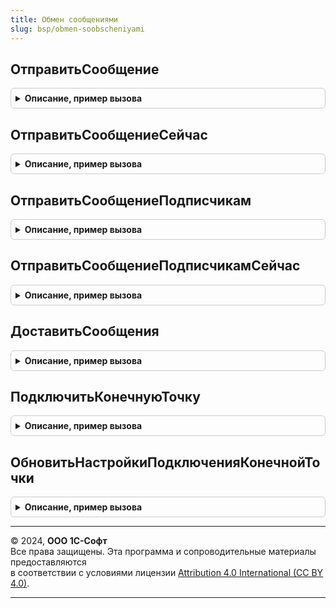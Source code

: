 ```yaml
---
title: Обмен сообщениями
slug: bsp/obmen-soobscheniyami
---
```



## ОтправитьСообщение
<details style="margin: 1em 0; padding: 0.5em; border: 1px solid #ccc; border-radius: 6px;">

<summary style="font-weight: bold; cursor: pointer;">Описание, пример вызова</summary>

```bsl

// Выполняет отправку сообщения в адресный канал сообщений.
// Соответствует типу отправки "Конечная точка/Конечная точка".
// @skip-warning ПустойМетод - особенность реализации.
//
// Параметры:
//  КаналСообщений - Строка - Идентификатор адресного канала сообщений.
//  ТелоСообщения - Произвольный - Тело сообщения системы, которое необходимо отправить.
//  Получатель - Неопределено - получатель сообщения не указан. Сообщение будет отправлено конечным
//  							    точкам, которые определяются настройками текущей информационной системы:
//                              в обработчике ОбменСообщениямиПереопределяемый.ПолучателиСообщения
//                              (программно) и в
//                              регистре сведений НастройкиОтправителя (настройка системы).
//             - ПланОбменаСсылка.ОбменСообщениями - узел плана обмена, который соответствует
//                                                   конечной точке, для которой предназначено сообщение.
//                                                   Сообщение будет отправлено только
//                                                   этой конечной точке.
//             - Массив - массив получателей сообщения; элементы массива должны
//             				иметь тип ПланОбменаСсылка.ОбменСообщениями.
//                        	Сообщение будет отправлено всем конечным точкам, указанным в массиве.
//
Процедура ОтправитьСообщение(КаналСообщений, ТелоСообщения = Неопределено, Получатель = Неопределено) Экспорт
```

Пример вызова
```bsl
ОбменСообщениями.ОтправитьСообщение(КаналСообщений, ТелоСообщения, Получатель);
```
</details>

## ОтправитьСообщениеСейчас
<details style="margin: 1em 0; padding: 0.5em; border: 1px solid #ccc; border-radius: 6px;">

<summary style="font-weight: bold; cursor: pointer;">Описание, пример вызова</summary>

```bsl

// Выполняет отправку сообщения в адресный канал сообщений.
// Соответствует типу отправки "Конечная точка/Конечная точка".
// @skip-warning ПустойМетод - особенность реализации.
//
// Параметры:
//  КаналСообщений - Строка - Идентификатор адресного канала сообщений.
//  ТелоСообщения - Произвольный - Тело сообщения системы, которое необходимо отправить.
//  Получатель - Неопределено - получатель сообщения не указан. Сообщение будет отправлено
//  							    конечным точкам, которые определяются настройками текущей
//                              информационной системы: в обработчике
//                              ОбменСообщениямиПереопределяемый.ПолучателиСообщения (программно) и
//                              в регистре сведений НастройкиОтправителя (настройка системы).
//             - ПланОбменаСсылка.ОбменСообщениями - узел плана обмена, который соответствует
//                                                   конечной точке, для которой предназначено
//                                                   сообщение. Сообщение будет отправлено
//                                                   только этой конечной точке.
//             - Массив - массив получателей сообщения; элементы массива должны
//                        иметь тип ПланОбменаСсылка.ОбменСообщениями. Сообщение будет отправлено
//                        всем конечным точкам, указанным в массиве.
//
Процедура ОтправитьСообщениеСейчас(КаналСообщений, ТелоСообщения = Неопределено, Получатель = Неопределено) Экспорт
```

Пример вызова
```bsl
ОбменСообщениями.ОтправитьСообщениеСейчас(КаналСообщений, ТелоСообщения, Получатель);
```
</details>

## ОтправитьСообщениеПодписчикам
<details style="margin: 1em 0; padding: 0.5em; border: 1px solid #ccc; border-radius: 6px;">

<summary style="font-weight: bold; cursor: pointer;">Описание, пример вызова</summary>

```bsl

// Выполняет отправку сообщения в широковещательный канал сообщений.
// Соответствует типу отправки "Публикация/Подписка".
// Сообщение будет доставлено конечным точкам, которые подписаны на широковещательный канал.
// Настройка подписок на широковещательный канал выполняется через регистр сведений ПодпискиПолучателей.
// @skip-warning ПустойМетод - особенность реализации.
//
// Параметры:
//  КаналСообщений - Строка - Идентификатор широковещательного канала сообщений.
//  ТелоСообщения - Произвольный - Тело сообщения системы, которое необходимо отправить.
//
Процедура ОтправитьСообщениеПодписчикам(КаналСообщений, ТелоСообщения = Неопределено) Экспорт
```

Пример вызова
```bsl
ОбменСообщениями.ОтправитьСообщениеПодписчикам(КаналСообщений, ТелоСообщения);
```
</details>

## ОтправитьСообщениеПодписчикамСейчас
<details style="margin: 1em 0; padding: 0.5em; border: 1px solid #ccc; border-radius: 6px;">

<summary style="font-weight: bold; cursor: pointer;">Описание, пример вызова</summary>

```bsl

// Выполняет отправку быстрого сообщения в широковещательный канал сообщений.
// Соответствует типу отправки "Публикация/Подписка".
// Сообщение будет доставлено конечным точкам, которые подписаны на широковещательный канал.
// Настройка подписок на широковещательный канал выполняется через регистр сведений ПодпискиПолучателей.
// @skip-warning ПустойМетод - особенность реализации.
//
// Параметры:
//  КаналСообщений - Строка - Идентификатор широковещательного канала сообщений.
//  ТелоСообщения - Произвольный - Тело сообщения системы, которое необходимо отправить.
//
Процедура ОтправитьСообщениеПодписчикамСейчас(КаналСообщений, ТелоСообщения = Неопределено) Экспорт
```

Пример вызова
```bsl
ОбменСообщениями.ОтправитьСообщениеПодписчикамСейчас(КаналСообщений, ТелоСообщения);
```
</details>

## ДоставитьСообщения
<details style="margin: 1em 0; padding: 0.5em; border: 1px solid #ccc; border-radius: 6px;">

<summary style="font-weight: bold; cursor: pointer;">Описание, пример вызова</summary>

```bsl

// Выполняет немедленную отправку быстрых сообщений из общей очереди сообщений.
// Отправка сообщений выполняется в цикле до тех пор, пока из очереди сообщений
// не будут отправлены все быстрые сообщения.
// На время отправки сообщений блокируется немедленная отправка сообщений из других сеансов.
// @skip-warning ПустойМетод - особенность реализации.
//
Процедура ДоставитьСообщения() Экспорт
```

Пример вызова
```bsl
ОбменСообщениями.ДоставитьСообщения() 
```
</details>

## ПодключитьКонечнуюТочку
<details style="margin: 1em 0; padding: 0.5em; border: 1px solid #ccc; border-radius: 6px;">

<summary style="font-weight: bold; cursor: pointer;">Описание, пример вызова</summary>

```bsl

// Выполняет подключение конечной точки.
// Перед подключением конечной точки выполняется проверка установки соединения
// отправителя к получателю и получателя к отправителю.
// Также проверяется то, что настройки подключения получателя указывают на текущего отправителя.
// @skip-warning ПустойМетод - особенность реализации.
//
// Параметры:
//  Отказ - Булево - Флаг выполнения операции; поднимается в случае ошибок
//   при подключении конечной точки.
//  НастройкиПодключенияОтправителя - Структура - Параметры подключения отправителя. Содержит свойства:
//   Для инициализации используется функция ОбменДаннымиСервер.СтруктураПараметровWS.
//    * WSURLВебСервиса   - Строка - Веб-адрес подключаемой конечной точки.
//    * WSИмяПользователя  - Строка - Пользователь для аутентификации в подключаемой конечной точке
//                          при работе через web-сервис подсистемы обмена сообщениями.
//    * WSПароль - Строка - Пароль пользователя в подключаемой конечной точке.
//  НастройкиПодключенияПолучателя - Структура - Параметры подключения получателя. Содержит свойства:
//   Для инициализации используется функция ОбменДаннымиСервер.СтруктураПараметровWS.
//    * WSURLВебСервиса   - Строка - Веб-адрес этой информационной базы со стороны
//    	подключаемой конечной точки.
//    * WSИмяПользователя - Строка - Пользователь для аутентификации в этой информационной базе
//                          при работе через web-сервис подсистемы обмена сообщениями.
//    * WSПароль - Строка - Пароль пользователя в этой информационной базе.
//  КонечнаяТочка - ПланОбменаСсылка.ОбменСообщениями, Неопределено - Если подключение конечной
//		точки завершилось успешно, то в этот параметр возвращается ссылка на узел плана обмена,
//     который соответствует подключенной конечной точке.
//     Если подключить конечную точку не удалось, то возвращается Неопределено.
//  НаименованиеКонечнойТочкиПолучателя - Строка - Наименование подключаемой конечной точки.
//     Если значение не задано, то в качестве наименования используется синоним
//     конфигурации подключаемой конечной точки.
//  НаименованиеКонечнойТочкиОтправителя - Строка - Наименование конечной точки, которая соответствует
//     этой информационной базе. Если значение не задано, то в качестве
//     наименования используется синоним конфигурации этой информационной базы.
//
Процедура ПодключитьКонечнуюТочку(Отказ, НастройкиПодключенияОтправителя, НастройкиПодключенияПолучателя, Экспорт
```

Пример вызова
```bsl
ОбменСообщениями.ПодключитьКонечнуюТочку(Отказ, НастройкиПодключенияОтправителя, НастройкиПодключенияПолучателя, );
```
</details>

## ОбновитьНастройкиПодключенияКонечнойТочки
<details style="margin: 1em 0; padding: 0.5em; border: 1px solid #ccc; border-radius: 6px;">

<summary style="font-weight: bold; cursor: pointer;">Описание, пример вызова</summary>

```bsl

// Выполняет обновление настроек подключения для конечной точки.
// Обновляются настройки подключения этой информационной базы к указанной конечной точке
// и настройки подключения конечной точки к этой информационной базе.
// Перед применением настроек выполняется проверка подключения на правильность задания настроек.
// Также проверяется то, что настройки подключения получателя указывают на текущего отправителя.
// @skip-warning ПустойМетод - особенность реализации.
//
// Параметры:
//  Отказ - Булево - Флаг выполнения операции; поднимается в случае ошибок.
//  КонечнаяТочка - ПланОбменаСсылка.ОбменСообщениями - Ссылка на узел плана обмена,
//   который соответствует конечной точке.
//
//  НастройкиПодключенияОтправителя - Структура - Параметры подключения отправителя. Содержит свойства:
//   Для инициализации используется функция ОбменДаннымиСервер.СтруктураПараметровWS.
//    * WSURLВебСервиса   - Строка - Веб-адрес подключаемой конечной точки.
//    * WSИмяПользователя - Строка - Пользователь для аутентификации в подключаемой конечной точке
//                          при работе через web-сервис подсистемы обмена сообщениями.
//    * WSПароль - Строка - Пароль пользователя в подключаемой конечной точке.
//  НастройкиПодключенияПолучателя - Структура - Параметры подключения получателя. Содержит свойства:
//   Для инициализации используется функция ОбменДаннымиСервер.СтруктураПараметровWS.
//    * WSURLВебСервиса   - Строка - Веб-адрес этой информационной базы со стороны подключаемой
//    		конечной точки.
//    * WSИмяПользователя - Строка - Пользователь для аутентификации в этой информационной базе
//                          при работе через web-сервис подсистемы обмена сообщениями.
//    * WSПароль - Строка - Пароль пользователя в этой информационной базе.
//
Процедура ОбновитьНастройкиПодключенияКонечнойТочки(Отказ, КонечнаяТочка, Экспорт
```

Пример вызова
```bsl
ОбменСообщениями.ОбновитьНастройкиПодключенияКонечнойТочки(Отказ, КонечнаяТочка, );
```
</details>

---

© 2024, **ООО 1С-Софт**  
Все права защищены. Эта программа и сопроводительные материалы предоставляются  
в соответствии с условиями лицензии [Attribution 4.0 International (CC BY 4.0)](https://creativecommons.org/licenses/by/4.0/legalcode).

---
